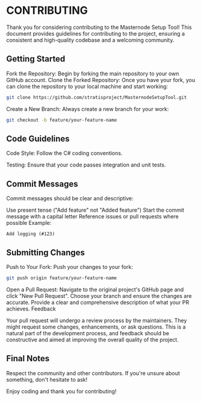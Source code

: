 # CONTRIBUTING

Thank you for considering contributing to the Masternode Setup Tool! This document provides guidelines for contributing to the project, ensuring a consistent and high-quality codebase and a welcoming community.

## Getting Started

Fork the Repository: Begin by forking the main repository to your own GitHub account.
Clone the Forked Repository: Once you have your fork, you can clone the repository to your local machine and start working:

```bash
git clone https://github.com/stratisproject/MasternodeSetupTool.git
```

Create a New Branch: Always create a new branch for your work:
```bash
git checkout -b feature/your-feature-name
```

## Code Guidelines

Code Style: Follow the C# coding conventions.

Testing: Ensure that your code passes integration and unit tests.

## Commit Messages

Commit messages should be clear and descriptive:

Use present tense ("Add feature" not "Added feature")
Start the commit message with a capital letter
Reference issues or pull requests where possible
Example:

```
Add logging (#123)
```

## Submitting Changes

Push to Your Fork: Push your changes to your fork:
```bash
git push origin feature/your-feature-name
```

Open a Pull Request: Navigate to the original project's GitHub page and click "New Pull Request". Choose your branch and ensure the changes are accurate. Provide a clear and comprehensive description of what your PR achieves.
Feedback

Your pull request will undergo a review process by the maintainers. They might request some changes, enhancements, or ask questions. This is a natural part of the development process, and feedback should be constructive and aimed at improving the overall quality of the project.

## Final Notes

Respect the community and other contributors.
If you're unsure about something, don't hesitate to ask!

Enjoy coding and thank you for contributing!
